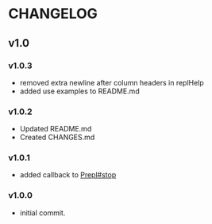 CHANGELOG
=========

## v1.0
### v1.0.3
* removed extra newline after column headers in replHelp
* added use examples to README.md

### v1.0.2
* Updated README.md
* Created CHANGES.md

### v1.0.1
* added callback to [Prepl#stop](https://github.com/techjeffharris/prepl#stop)

### v1.0.0
* initial commit.
